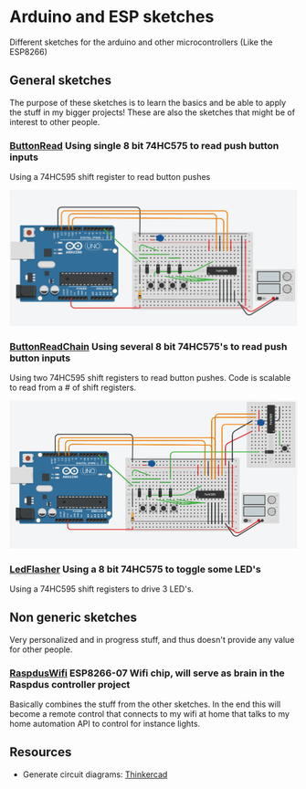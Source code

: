 # Arduino and ESP sketches
Different sketches for the arduino and other microcontrollers (Like the ESP8266)

## General sketches
The purpose of these sketches is to learn the basics and be able to apply the stuff in my bigger projects! These are also the sketches that might be of interest to other people.

### [ButtonRead](https://github.com/larsensolutions/arduino/tree/master/ButtonRead) Using single 8 bit 74HC575 to read push button inputs 
Using a 74HC595 shift register to read button pushes

![Circuit diagram](ButtonRead/SN74HC595-ButtonInputReader.png?raw=true "Sketch")

### [ButtonReadChain](https://github.com/larsensolutions/arduino/tree/master/ButtonReadChain) Using several 8 bit 74HC575's to read push button inputs 
Using two 74HC595 shift registers to read button pushes. Code is scalable to read from a # of shift registers.

![Circuit diagram](ButtonReadChain/SN74HC595-ButtonInputReaderChained.png?raw=true "Sketch")

### [LedFlasher](https://github.com/larsensolutions/arduino/tree/master/LedFlasher) Using a 8 bit 74HC575 to toggle some LED's
Using a 74HC595 shift registers to drive 3 LED's.

## Non generic sketches
Very personalized and in progress stuff, and thus doesn't provide any value for other people.

### [RaspdusWifi](https://github.com/larsensolutions/arduino/tree/master/RaspdusWifi) ESP8266-07 Wifi chip, will serve as brain in the Raspdus controller project
Basically combines the stuff from the other sketches. In the end this will become a remote control that connects to my wifi at home that talks to my home automation API to control for instance lights.

## Resources

* Generate circuit diagrams: [Thinkercad](https://www.tinkercad.com)
